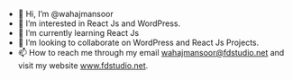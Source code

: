 - 👋 Hi, I’m @wahajmansoor
- 👀 I’m interested in React Js and WordPress.
- 🌱 I’m currently learning React Js
- 💞️ I’m looking to collaborate on WordPress and React Js Projects.
- 📫 How to reach me through my email wahajmansoor@fdstudio.net and visit my website www.fdstudio.net.
